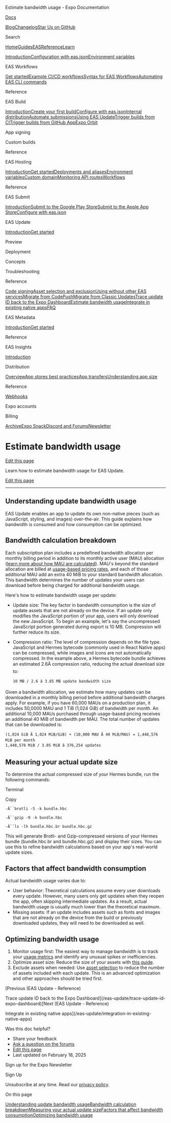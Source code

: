 Estimate bandwidth usage - Expo Documentation

[Docs](/)

[Blog](https://expo.dev/blog)[Changelog](https://expo.dev/changelog)[Star Us on GitHub](https://github.com/expo/expo)

Search

[Home](/)[Guides](/guides/overview)[EAS](/eas)[Reference](/versions/latest)[Learn](/tutorial/overview)

[Introduction](/eas)[Configuration with eas.json](/eas/json)[Environment variables](/eas/environment-variables)

EAS Workflows

[Get started](/eas/workflows/get-started)[Example CI/CD workflows](/eas/workflows/examples)[Syntax for EAS Workflows](/eas/workflows/syntax)[Automating EAS CLI commands](/eas/workflows/automating-eas-cli)

Reference

EAS Build

[Introduction](/build/introduction)[Create your first build](/build/setup)[Configure with eas.json](/build/eas-json)[Internal distribution](/build/internal-distribution)[Automate submissions](/build/automate-submissions)[Using EAS Update](/build/updates)[Trigger builds from CI](/build/building-on-ci)[Trigger builds from GitHub App](/build/building-from-github)[Expo Orbit](/build/orbit)

App signing

Custom builds

Reference

EAS Hosting

[Introduction](/eas/hosting/introduction)[Get started](/eas/hosting/get-started)[Deployments and aliases](/eas/hosting/deployments-and-aliases)[Environment variables](/eas/hosting/environment-variables)[Custom domain](/eas/hosting/custom-domain)[Monitoring API routes](/eas/hosting/api-routes)[Workflows](/eas/hosting/workflows)

Reference

EAS Submit

[Introduction](/submit/introduction)[Submit to the Google Play Store](/submit/android)[Submit to the Apple App Store](/submit/ios)[Configure with eas.json](/submit/eas-json)

EAS Update

[Introduction](/eas-update/introduction)[Get started](/eas-update/getting-started)

Preview

Deployment

Concepts

Troubleshooting

Reference

[Code signing](/eas-update/code-signing)[Asset selection and exclusion](/eas-update/asset-selection)[Using without other EAS services](/eas-update/standalone-service)[Migrate from CodePush](/eas-update/codepush)[Migrate from Classic Updates](/eas-update/migrate-from-classic-updates)[Trace update ID back to the Expo Dashboard](/eas-update/trace-update-id-expo-dashboard)[Estimate bandwidth usage](/eas-update/estimate-bandwidth)[Integrate in existing native apps](/eas-update/integration-in-existing-native-apps)[FAQ](/eas-update/faq)

EAS Metadata

[Introduction](/eas/metadata)[Get started](/eas/metadata/getting-started)

Reference

EAS Insights

[Introduction](/eas-insights/introduction)

Distribution

[Overview](/distribution/introduction)[App stores best practices](/distribution/app-stores)[App transfers](/distribution/app-transfers)[Understanding app size](/distribution/app-size)

Reference

[Webhooks](/eas/webhooks)

Expo accounts

Billing

[Archive](/archive)[Expo Snack](https://snack.expo.dev)[Discord and Forums](https://chat.expo.dev)[Newsletter](https://expo.dev/mailing-list/signup)

Estimate bandwidth usage
========================

[Edit this page](https://github.com/expo/expo/edit/main/docs/pages/eas-update/estimate-bandwidth.mdx)

Learn how to estimate bandwidth usage for EAS Update.

[Edit this page](https://github.com/expo/expo/edit/main/docs/pages/eas-update/estimate-bandwidth.mdx)

---

Understanding update bandwidth usage
------------------------------------

EAS Update enables an app to update its own non-native pieces (such as JavaScript, styling, and images) over-the-air. This guide explains how bandwidth is consumed and how consumption can be optimized.

Bandwidth calculation breakdown
-------------------------------

Each subscription plan includes a predefined bandwidth allocation per monthly billing period in addition to its monthly active user (MAU) allocation ([learn more about how MAU are calculated](/eas-update/faq#how-are-monthly-updated-users-counted-for-a-billing-cycle)). MAU's beyond the standard allocation are billed at [usage-based pricing rates](https://expo.dev/pricing#update), and each of those additional MAU add an extra 40 MiB to your standard bandwidth allocation. This bandwidth determines the number of updates your users can download before being charged for additional bandwidth usage.

Here's how to estimate bandwidth usage per update:

* Update size: The key factor in bandwidth consumption is the size of update assets that are not already on the device. If an update only modifies the JavaScript portion of your app, users will only download the new JavaScript. To begin an example, let's say the uncompressed JavaScript portion generated during export is 10 MB. Compression will further reduce its size.
* Compression ratio: The level of compression depends on the file type. JavaScript and Hermes bytecode (commonly used in React Native apps) can be compressed, while images and icons are not automatically compressed. In the example above, a Hermes bytecode bundle achieves an estimated 2.6Ã compression ratio, reducing the actual download size to:

  ```
  10 MB / 2.6 â 3.85 MB update bandwidth size

  ```

Given a bandwidth allocation, we estimate how many updates can be downloaded in a monthly billing period before additional bandwidth charges apply. For example, if you have 60,000 MAUs on a production plan, it includes 50,0000 MAU and 1 TiB (1,024 GiB) of bandwidth per month. An additional 10,000 MAUs purchased through usage-based pricing receives an additional 40 MiB of bandwidth per MAU. The total number of updates that can be downloaded is:

```
(1,024 GiB Ã 1,024 MiB/GiB) + (10,000 MAU Ã 40 MiB/MAU) = 1,448,576 MiB per month
1,448,576 MiB / 3.85 MiB â 376,254 updates

```

Measuring your actual update size
---------------------------------

To determine the actual compressed size of your Hermes bundle, run the following commands:

Terminal

Copy

`-Â``brotli -5 -k bundle.hbc`

`-Â``gzip -9 -k bundle.hbc`

`-Â``ls -lh bundle.hbc.br bundle.hbc.gz`

This will generate Brotli- and Gzip-compressed versions of your Hermes bundle (bundle.hbc.br and bundle.hbc.gz) and display their sizes. You can use this to refine bandwidth calculations based on your app's real-world update sizes.

Factors that affect bandwidth consumption
-----------------------------------------

Actual bandwidth usage varies due to:

* User behavior: Theoretical calculations assume every user downloads every update. However, many users only get updates when they reopen the app, often skipping intermediate updates. As a result, actual bandwidth usage is usually much lower than the theoretical maximum.
* Missing assets: If an update includes assets such as fonts and images that are not already on the device from the build or previously downloaded updates, they will need to be downloaded as well.

Optimizing bandwidth usage
--------------------------

1. Monitor usage first: The easiest way to manage bandwidth is to track your [usage metrics](https://expo.dev/accounts/%5Baccount%5D/settings/usage) and identify any unusual spikes or inefficiencies.
2. Optimize asset size: Reduce the size of your assets with [this guide](/eas-update/optimize-assets).
3. Exclude assets when needed: Use [asset selection](/eas-update/asset-selection) to reduce the number of assets included with each update. This is an advanced optimization and other approaches should be tried first.

[Previous (EAS Update - Reference)

Trace update ID back to the Expo Dashboard](/eas-update/trace-update-id-expo-dashboard)[Next (EAS Update - Reference)

Integrate in existing native apps](/eas-update/integration-in-existing-native-apps)

Was this doc helpful?

* Share your feedback
* [Ask a question on the forums](https://chat.expo.dev/)
* [Edit this page](https://github.com/expo/expo/edit/main/docs/pages/eas-update/estimate-bandwidth.mdx)
* Last updated on February 18, 2025

Sign up for the Expo Newsletter

Sign Up

Unsubscribe at any time. Read our [privacy policy](https://expo.dev/privacy).

On this page

[Understanding update bandwidth usage](/eas-update/estimate-bandwidth/#understanding-update-bandwidth-usage)[Bandwidth calculation breakdown](/eas-update/estimate-bandwidth/#bandwidth-calculation-breakdown)[Measuring your actual update size](/eas-update/estimate-bandwidth/#measuring-your-actual-update-size)[Factors that affect bandwidth consumption](/eas-update/estimate-bandwidth/#factors-that-affect-bandwidth-consumption)[Optimizing bandwidth usage](/eas-update/estimate-bandwidth/#optimizing-bandwidth-usage)